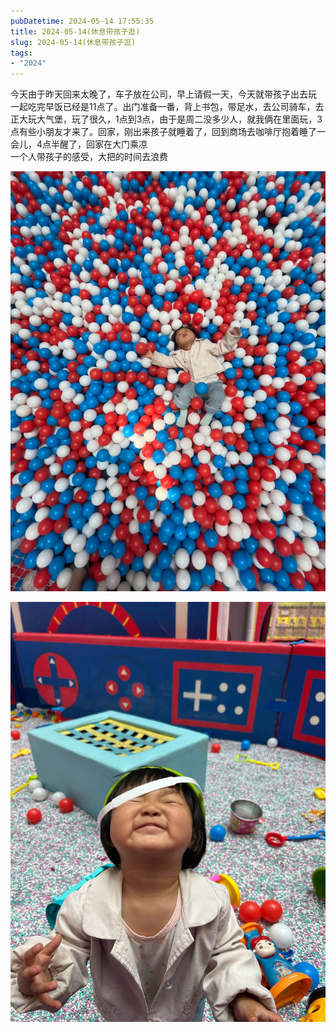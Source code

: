```yaml
---
pubDatetime: 2024-05-14 17:55:35
title: 2024-05-14(休息带孩子逛)
slug: 2024-05-14(休息带孩子逛)
tags:
- "2024"
---
```


今天由于昨天回来太晚了，车子放在公司，早上请假一天，今天就带孩子出去玩  
一起吃完早饭已经是11点了。出门准备一番，背上书包，带足水，去公司骑车，去正大玩大气堡，玩了很久，1点到3点，由于是周二没多少人，就我俩在里面玩，3点有些小朋友才来了。回家，刚出来孩子就睡着了，回到商场去咖啡厅抱着睡了一会儿，4点半醒了，回家在大门乘凉  
一个人带孩子的感受，大把的时间去浪费  
  
![image](../../../../public/img/2024/2024-05-14-ccda56ad-c6d3-4c5f-8ce1-85790f894a16.jpg)  
  
![image](../../../../public/img/2024/2024-05-14-7ad785bd-57c0-4a61-9480-03468a769692.jpg)